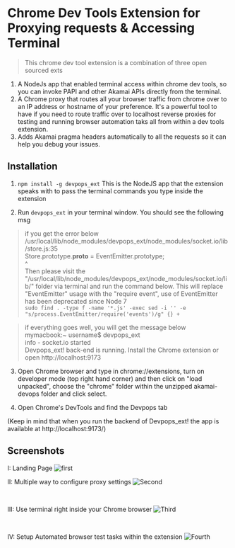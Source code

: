 # Chrome Dev Tools Extension for Proxying requests & Accessing Terminal

> This chrome dev tool extension is a combination of three open sourced exts <br />

1. A NodeJs app that enabled terminal access within chrome dev tools, so you can invoke PAPI and other Akamai APIs directly from the terminal. <br />
2. A Chrome proxy that routes all your browser traffic from chrome over to an IP address or hostname of your preference. It's a powerful tool to have if you need to route traffic over to localhost reverse proxies for testing and running browser automation taks all from within a dev tools extension.<br/>
3. Adds Akamai pragma headers automatically to all the requests so it can help you debug your issues.

## Installation

1. `npm install -g devpops_ext` This is the NodeJS app that the extension speaks with to pass the terminal commands you type inside the extension



2. Run `devpops_ext` in your terminal window. You should see the following msg 

> if you get the error below <br />
/usr/local/lib/node_modules/devpops_ext/node_modules/socket.io/lib/store.js:35 <br />
Store.prototype.__proto__ = EventEmitter.prototype; <br />
                                          ^ <br />
Then please visit the "/usr/local/lib/node_modules/devpops_ext/node_modules/socket.io/lib/" folder via terminal and run the command below. This will replace "EventEmitter" usage with the "require event", use of EventEmitter has been deprecated since Node 7 <br />
`sudo find . -type f -name '*.js' -exec sed -i '' -e "s/process.EventEmitter/require('events')/g" {} +`

>if everything goes well, you will get the message below <br />
mymacbook:~ username$ devpops_ext<br />
   info  - socket.io started<br />
Devpops_ext! back-end is running. Install the Chrome extension or open http://localhost:9173<br />

3. Open Chrome browser and type in chrome://extensions, turn on developer mode (top right hand corner) and then click on "load unpacked", choose the "chrome" folder within the unzipped akamai-devops folder and click select.

4. Open Chrome's DevTools and find the Devpops tab

(Keep in mind that when you run the backend of Devpops_ext! the app is available at http://localhost:9173/)


## Screenshots

I: Landing Page
![first](https://s3.amazonaws.com/betajam.akamaioc.com/first.png)
<br />




II: Multiple way to configure proxy settings
![Second](https://s3.amazonaws.com/betajam.akamaioc.com/second.png)

<br />




III: Use terminal right inside your Chrome browser
![Third](https://s3.amazonaws.com/betajam.akamaioc.com/third.png)

<br />




IV: Setup Automated browser test tasks within the extension
![Fourth](https://s3.amazonaws.com/betajam.akamaioc.com/fourth.png)